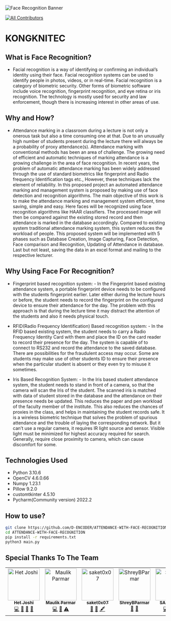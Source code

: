![Face Recognition Banner](https://user-images.githubusercontent.com/86153190/184497475-a5e6d0e4-5704-4f01-ad75-e69ea6556744.png)
<!-- ALL-CONTRIBUTORS-BADGE:START - Do not remove or modify this section -->
[![All Contributors](https://img.shields.io/badge/all_contributors-1-orange.svg?style=flat-square)](#contributors-)
<!-- ALL-CONTRIBUTORS-BADGE:END -->
# KONGKNITEC

## What is Face Recognition?
- Facial recognition is a way of identifying or confirming an individual’s identity using their face. Facial recognition systems can be used to identify people in photos, videos, or in real-time. Facial recognition is a category of biometric security. Other forms of biometric software include voice recognition, fingerprint recognition, and eye retina or iris recognition. The technology is mostly used for security and law enforcement, though there is increasing interest in other areas of use.

## Why and How?
- Attendance marking in a classroom during a lecture is not only a onerous task but also a time consuming one at that. Due to an unusually high number of students present during the lecture there will always be a probability of proxy attendance(s). Attendance marking with conventional methods has been an area of challenge. The growing need of efficient and automatic techniques of marking attendance is a growing challenge in the area of face recognition. In recent years, the problem of automatic attendance marking has been widely addressed through the use of standard biometrics like fingerprint and Radio frequency Identification tags etc., However, these techniques lack the element of reliability. In this proposed project an automated attendance marking and management system is proposed by making use of face detection and recognition algorithms. The main objective of this work is to make the attendance marking and management system efficient, time saving, simple and easy. Here faces will be recognized using face recognition algorithms like HAAR classifiers. The processed image will then be compared against the existing stored record and then attendance is marked in the database accordingly. Compared to existing system traditional attendance marking system, this system reduces the workload of people. This proposed system will be implemented with 5 phases such as Database Creation, Image Capturing, Face Detection, Face comparison and Recognition, Updating of Attendance in database. Last but not least, saving the data in an excel format and mailing to the respective lecturer.

## Why Using Face For Recognition?
- Fingerprint based recognition system: - In the Fingerprint based existing attendance system, a portable fingerprint device needs to be configured with the students fingerprint earlier. Later either during the lecture hours or before, the student needs to record the fingerprint on the configured device to ensure their attendance for the day. The problem with this approach is that during the lecture time it may distract the attention of the students and also it needs physical touch.

- RFID(Radio Frequency Identification) Based recognition system: - In the RFID based existing system, the student needs to carry a Radio Frequency Identity Card with them and place the ID on the card reader to record their presence for the day. The system is capable of to connect to RS232 and record the attendance to the saved database. There are possibilities for the fraudulent access may occur. Some are students may make use of other students ID to ensure their presence when the particular student is absent or they even try to misuse it sometimes.

- Iris Based Recognition System: - In the Iris based student attendance system, the student needs to stand in front of a camera, so that the camera will scan the Iris of the student. The scanned iris is matched with data of student stored in the database and the attendance on their presence needs be updated. This reduces the paper and pen workload of the faculty member of the institute. This also reduces the chances of proxies in the class, and helps in maintaining the student records safe. It is a wireless biometric technique that solves the problem of spurious attendance and the trouble of laying the corresponding network. But it can’t use a regular camera, it requires IR light source and sensor. Visible light must be minimized for highest accuracy required for search. Generally, require close proximity to camera, which can cause discomfort for some.

## Technologies Used
- Python 3.10.6
- OpenCV 4.6.0.66
- Numpy 1.23.1
- Pillow 9.2.0
- customtkinter 4.5.10
- Pycharm(Community version) 2022.2

## How to use?
```bash
git clone https://github.com/D-ENCODER/ATTENDANCE-WITH-FACE-RECOGNITION.git
cd ATTENDANCE-WITH-FACE-RECOGNITION
pip install -r requirements.txt
python3 main.py
```

## Special Thanks To The Team
<!-- ALL-CONTRIBUTORS-LIST:START - Do not remove or modify this section -->
<!-- prettier-ignore-start -->
<!-- markdownlint-disable -->
<table>
  <tbody>
    <tr>
      <td align="center" valign="top" width="14.28%"><a href="https://het-joshi.web.app/"><img src="https://avatars.githubusercontent.com/u/86153190?v=4?s=100" width="100px;" alt="Het Joshi"/><br /><sub><b>Het Joshi</b></sub></a><br /><a href="https://github.com/D-ENCODER/KONGKNITEC/commits?author=D-ENCODER" title="Code">💻</a> <a href="#research-D-ENCODER" title="Research">🔬</a> <a href="#projectManagement-D-ENCODER" title="Project Management">📆</a> <a href="#ideas-D-ENCODER" title="Ideas, Planning, & Feedback">🤔</a></td>
      <td align="center" valign="top" width="14.28%"><a href="https://github.com/Maulikatgit"><img src="https://avatars.githubusercontent.com/u/109577079?v=4?s=100" width="100px;" alt="Maulik Parmar"/><br /><sub><b>Maulik Parmar</b></sub></a><br /><a href="https://github.com/D-ENCODER/KONGKNITEC/commits?author=Maulikatgit" title="Code">💻</a> <a href="#data-Maulikatgit" title="Data">🔣</a> <a href="https://github.com/D-ENCODER/KONGKNITEC/commits?author=Maulikatgit" title="Tests">⚠️</a></td>
      <td align="center" valign="top" width="14.28%"><a href="https://github.com/saket0x07"><img src="https://avatars.githubusercontent.com/u/109578300?v=4?s=100" width="100px;" alt="saket0x07"/><br /><sub><b>saket0x07</b></sub></a><br /><a href="#design-saket0x07" title="Design">🎨</a> <a href="#ideas-saket0x07" title="Ideas, Planning, & Feedback">🤔</a> <a href="#content-saket0x07" title="Content">🖋</a></td>
      <td align="center" valign="top" width="14.28%"><a href="https://github.com/ShreyBParmar"><img src="https://avatars.githubusercontent.com/u/103874657?v=4?s=100" width="100px;" alt="ShreyBParmar"/><br /><sub><b>ShreyBParmar</b></sub></a><br /><a href="https://github.com/D-ENCODER/KONGKNITEC/commits?author=ShreyBParmar" title="Documentation">📖</a> <a href="#design-ShreyBParmar" title="Design">🎨</a></td>
      <td align="center" valign="top" width="14.28%"><a href="https://github.com/SAHIL-099"><img src="https://avatars.githubusercontent.com/u/103878012?v=4?s=100" width="100px;" alt="SAHIL-099"/><br /><sub><b>SAHIL-099</b></sub></a><br /><a href="https://github.com/D-ENCODER/KONGKNITEC/commits?author=SAHIL-099" title="Code">💻</a> <a href="https://github.com/D-ENCODER/KONGKNITEC/issues?q=author%3ASAHIL-099" title="Bug reports">🐛</a> <a href="https://github.com/D-ENCODER/KONGKNITEC/commits?author=SAHIL-099" title="Tests">⚠️</a></td>
      <td align="center" valign="top" width="14.28%"><a href="https://github.com/Khushi02Donga"><img src="https://avatars.githubusercontent.com/u/109589042?v=4?s=100" width="100px;" alt="Khushi Donga "/><br /><sub><b>Khushi Donga </b></sub></a><br /><a href="#design-Khushi02Donga" title="Design">🎨</a> <a href="#ideas-Khushi02Donga" title="Ideas, Planning, & Feedback">🤔</a> <a href="https://github.com/D-ENCODER/KONGKNITEC/commits?author=Khushi02Donga" title="Documentation">📖</a></td>
    </tr>
  </tbody>
</table>

<!-- markdownlint-restore -->
<!-- prettier-ignore-end -->
<!-- ALL-CONTRIBUTORS-LIST:END -->